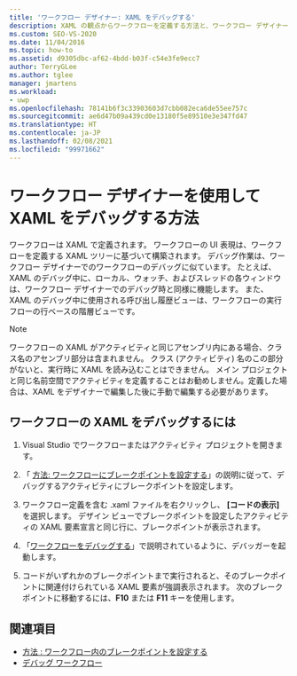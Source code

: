 ```yaml
---
title: 'ワークフロー デザイナー: XAML をデバッグする'
description: XAML の観点からワークフローを定義する方法と、ワークフロー デザイナーで XAML をデバッグする方法について説明します。
ms.custom: SEO-VS-2020
ms.date: 11/04/2016
ms.topic: how-to
ms.assetid: d9305dbc-af62-4bdd-b03f-c54e3fe9ecc7
author: TerryGLee
ms.author: tglee
manager: jmartens
ms.workload:
- uwp
ms.openlocfilehash: 78141b6f3c33903603d7cbb082eca6de55ee757c
ms.sourcegitcommit: ae6d47b09a439cd0e13180f5e89510e3e347fd47
ms.translationtype: HT
ms.contentlocale: ja-JP
ms.lasthandoff: 02/08/2021
ms.locfileid: "99971662"
---
```

# <a name="how-to-debug-xaml-with-the-workflow-designer"></a>ワークフロー デザイナーを使用して XAML をデバッグする方法

ワークフローは XAML で定義されます。 ワークフローの UI 表現は、ワークフローを定義する XAML ツリーに基づいて構築されます。 デバッグ作業は、ワークフロー デザイナーでのワークフローのデバッグに似ています。 たとえば、XAML のデバッグ中に、ローカル、ウォッチ、およびスレッドの各ウィンドウは、ワークフロー デザイナーでのデバッグ時と同様に機能します。 また、XAML のデバッグ中に使用される呼び出し履歴ビューは、ワークフローの実行フローの行ベースの階層ビューです。

> [!NOTE]
> ワークフローの XAML がアクティビティと同じアセンブリ内にある場合、クラス名のアセンブリ部分は含まれません。 クラス (アクティビティ) 名のこの部分がないと、実行時に XAML を読み込むことはできません。 メイン プロジェクトと同じ名前空間でアクティビティを定義することはお勧めしません。定義した場合は、XAML をデザイナーで編集した後に手動で編集する必要があります。

## <a name="to-debug-workflow-xaml"></a>ワークフローの XAML をデバッグするには

1. Visual Studio でワークフローまたはアクティビティ プロジェクトを開きます。

2. 「 [方法: ワークフローにブレークポイントを設定する](../workflow-designer/how-to-set-breakpoints-in-workflows.md)」の説明に従って、デバッグするアクティビティにブレークポイントを設定します。

3. ワークフロー定義を含む .xaml ファイルを右クリックし、 **[コードの表示]** を選択します。 デザイン ビューでブレークポイントを設定したアクティビティの XAML 要素宣言と同じ行に、ブレークポイントが表示されます。

4. 「[ワークフローをデバッグする](debugging-workflows-with-the-workflow-designer.md)」で説明されているように、デバッガーを起動します。

5. コードがいずれかのブレークポイントまで実行されると、そのブレークポイントに関連付けられている XAML 要素が強調表示されます。 次のブレークポイントに移動するには、**F10** または **F11** キーを使用します。

## <a name="see-also"></a>関連項目

- [方法 : ワークフロー内のブレークポイントを設定する](../workflow-designer/how-to-set-breakpoints-in-workflows.md)
- [デバッグ ワークフロー](debugging-workflows-with-the-workflow-designer.md)
